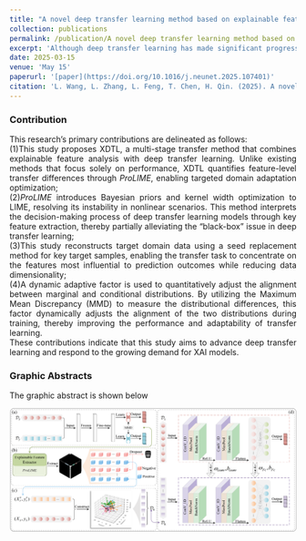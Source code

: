 ```yaml
---
title: "A novel deep transfer learning method based on explainable feature extraction and domain reconstruction"
collection: publications
permalink: /publication/A novel deep transfer learning method based on explainable feature extraction and domain reconstruction 
excerpt: 'Although deep transfer learning has made significant progress, its “black-box” nature and unstable feature adaptation remain key obstacles. This study proposes a multi-stage deep transfer learning method, called XDTL, which combines explainable feature extraction and domain reconstruction to enhance the performance of target models. Specifically, the study first divides features into key and regular features through cross-validation and explainability analysis, then reconstructs the target domain using a seed replacement method based on key target samples, ultimately achieving deep transfer. Experimental results show that, compared to other methods, XDTL achieves an average improvement of 27.43 % in effectiveness, demonstrating superior performance and stronger explainability. This method offers new insights into addressing the explainability challenges in transfer learning and highlights its potential for broader applications across various tasks.'
date: 2025-03-15
venue: 'May 15'
paperurl: '[paper](https://doi.org/10.1016/j.neunet.2025.107401)'
citation: 'L. Wang, L. Zhang, L. Feng, T. Chen, H. Qin. (2025). A novel deep transfer learning method based on explainable feature extraction and domain reconstruction, <i>Neural Networks</i>. 187. https://doi.org/10.1016/j.neunet.2025.107401'
---
```


### Contribution
<div style="text-align: justify;">
This research’s primary contributions are delineated as follows:<br>
  (1)This study proposes XDTL, a multi-stage transfer method that combines explainable feature analysis with deep transfer learning. Unlike existing methods that focus solely on performance, XDTL quantifies feature-level transfer differences through <i>ProLIME</i>, enabling targeted domain adaptation optimization;  <br>
  (2)<i>ProLIME</i> introduces Bayesian priors and kernel width optimization to LIME, resolving its instability in nonlinear scenarios. This method interprets the decision-making process of deep transfer learning models through key feature extraction, thereby partially alleviating the “black-box” issue in deep transfer learning; <br>
  (3)This study reconstructs target domain data using a seed replacement method for key target samples, enabling the transfer task to concentrate on the features most influential to prediction outcomes while reducing data dimensionality;  <br>
  (4)A dynamic adaptive factor is used to quantitatively adjust the alignment between marginal and conditional distributions. By utilizing the Maximum Mean Discrepancy (MMD) to measure the distributional differences, this factor dynamically adjusts the alignment of the two distributions during training, thereby improving the performance and adaptability of transfer learning.  <br>
These contributions indicate that this study aims to advance deep transfer learning and respond to the growing demand for XAI models. 
</div>

### Graphic Abstracts

The graphic abstract is shown below  

![图形摘要1](..\images\Paper1GA.png)
